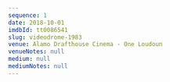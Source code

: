 ```yaml
---
sequence: 1
date: 2018-10-01
imdbId: tt0086541
slug: videodrome-1983
venue: Alamo Drafthouse Cinema - One Loudoun
venueNotes: null
medium: null
mediumNotes: null
---
```


